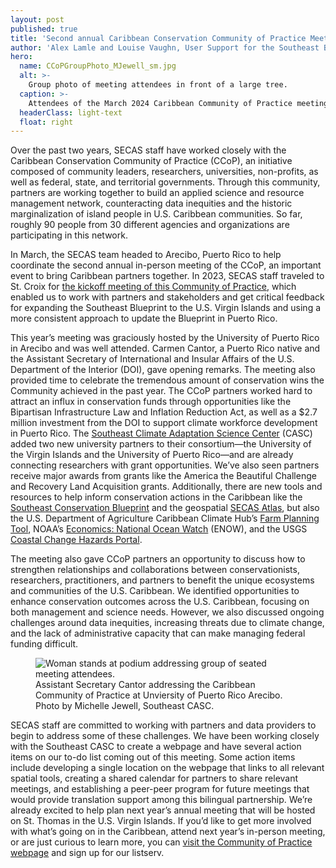 ```yaml
---
layout: post
published: true
title: 'Second annual Caribbean Conservation Community of Practice Meeting '
author: 'Alex Lamle and Louise Vaughn, User Support for the Southeast Blueprint'
hero:
  name: CCoPGroupPhoto_MJewell_sm.jpg
  alt: >-
    Group photo of meeting attendees in front of a large tree.
  caption: >-
    Attendees of the March 2024 Caribbean Community of Practice meeting in Arecibo, Puerto Rico. Photo by Michelle Jewell, Southeast Climate Adaptation Science Center.
  headerClass: light-text
  float: right
---
```

Over the past two years, SECAS staff have worked closely with the Caribbean Conservation Community of Practice (CCoP), an initiative composed of community leaders, researchers, universities, non-profits, as well as federal, state, and territorial governments. Through this community, partners are working together to build an applied science and resource management network, counteracting data inequities and the historic marginalization of island people in U.S. Caribbean communities. So far, roughly 90 people from 30 different agencies and organizations are participating in this network.<!--more--> 

In March, the SECAS team headed to Arecibo, Puerto Rico to help coordinate the second annual in-person meeting of the CCoP, an important event to bring Caribbean partners together. In 2023, SECAS staff traveled to St. Croix for [the kickoff meeting of this Community of Practice](https://secassoutheast.org/2023/02/24/Caribbean-Community-of-Practice-kickoff-meeting-in-Christiansted-St-Croix), which enabled us to work with partners and stakeholders and get critical feedback for expanding the Southeast Blueprint to the U.S. Virgin Islands and using a more consistent approach to update the Blueprint in Puerto Rico.  

This year’s meeting was graciously hosted by the University of Puerto Rico in Arecibo and was well attended. Carmen Cantor, a Puerto Rico native and the Assistant Secretary of International and Insular Affairs of the U.S. Department of the Interior (DOI), gave opening remarks. The meeting also provided time to celebrate the tremendous amount of conservation wins the Community achieved in the past year. The CCoP partners worked hard to attract an influx in conservation funds through opportunities like the Bipartisan Infrastructure Law and Inflation Reduction Act, as well as a $2.7 million investment from the DOI to support climate workforce development in Puerto Rico. The [Southeast Climate Adaptation Science Center](https://secasc.ncsu.edu/) (CASC) added two new university partners to their consortium—the University of the Virgin Islands and the University of Puerto Rico—and are already connecting researchers with grant opportunities. We’ve also seen partners receive major awards from grants like the America the Beautiful Challenge and Recovery Land Acquisition grants. Additionally, there are new tools and resources to help inform conservation actions in the Caribbean like the [Southeast Conservation Blueprint](https://blueprint.geoplatform.gov/southeast/) and the geospatial [SECAS Atlas](https://secas-fws.hub.arcgis.com/pages/blueprint), but also the U.S. Department of Agriculture Caribbean Climate Hub’s [Farm Planning Tool](https://caribbeanclimatehub.org/farm-planning-tool/), NOAA’s [Economics: National Ocean Watch](https://noaa.maps.arcgis.com/apps/Cascade/index.html?appid=24f56f56818043179b8668ff1c596345) (ENOW), and the USGS [Coastal Change Hazards Portal](https://marine.usgs.gov/coastalchangehazardsportal/).  

The meeting also gave CCoP partners an opportunity to discuss how to strengthen relationships and collaborations between conservationists, researchers, practitioners, and partners to benefit the unique ecosystems and communities of the U.S. Caribbean. We identified opportunities to enhance conservation outcomes across the U.S. Caribbean, focusing on both management and science needs. However, we also discussed ongoing challenges around data inequities, increasing threats due to climate change, and the lack of administrative capacity that can make managing federal funding difficult.  

<figure>
  <img src="http://secassoutheast.org/images/AsstSecCantor_sm.jpg" alt="Woman stands at podium addressing group of seated meeting attendees."/>
  <figcaption>Assistant Secretary Cantor addressing the Caribbean Community of Practice at Unviersity of Puerto Rico Arecibo. Photo by Michelle Jewell, Southeast CASC. </figcaption>
</figure>

SECAS staff are committed to working with partners and data providers to begin to address some of these challenges. We have been working closely with the Southeast CASC to create a webpage and have several action items on our to-do list coming out of this meeting. Some action items include developing a single location on the webpage that links to all relevant spatial tools, creating a shared calendar for partners to share relevant meetings, and establishing a peer-peer program for future meetings that would provide translation support among this bilingual partnership. We’re already excited to help plan next year’s annual meeting that will be hosted on St. Thomas in the U.S. Virgin Islands. If you’d like to get more involved with what’s going on in the Caribbean, attend next year’s in-person meeting, or are just curious to learn more, you can [visit the Community of Practice webpage](https://secasc.ncsu.edu/resources/caribbean-community-of-practice/) and sign up for our listserv.  
